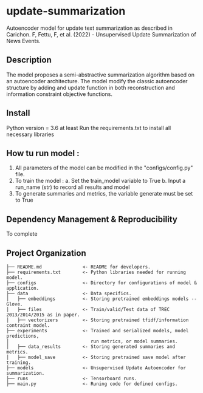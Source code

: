 # update-summarization

Autoencoder model for update text summarization as described in Carichon. F, Fettu, F, et al. (2022) - Unsupervised Update Summarization of News Events. 

## Description

The model proposes a semi-abstractive summarization algorithm based on an autoencoder architecture. The model modify the classic autoencoder structure by adding and update function in both reconstruction and information constraint objective functions.

## Install

Python version = 3.6 at least
Run the requirements.txt to install all necessary libraries

## How tu run model :

1. All parameters of the model can be modified in the "configs/config.py" file.
2. To train the model : 
    a. Set the train_model variable to True
    b. Input a run_name (str) to record all results and model
3. To generate summaries and metrics, the variable generate must be set to True


## Dependency Management & Reproducibility

To complete 

## Project Organization

```
├── README.md               <- README for developers.
├── requirements.txt        <- Python libraries needed for running model.
├── configs                 <- Directory for configurations of model & application.
├── data                    <- Data specifics.
│   ├── embeddings          <- Storing pretrained embeddings models -- Glove.
│   ├── files               <- Train/valid/Test data of TREC 2013/2014/2015 as in paper.
│   ├── vectorizers         <- Storing pretrained tfidf/information contraint model.
├── experiments             <- Trained and serialized models, model predictions,
│                              run metrics, or model summaries.
│   ├── data_results        <- Storing generated summaries and metrics.
│   ├── model_save          <- Storing pretrained save model after training.
├── models                  <- Unsupervised Update Autoencoder for summarization.
├── runs                    <- Tensorboard runs.
├── main.py                 <- Runing code for defined configs.
```
